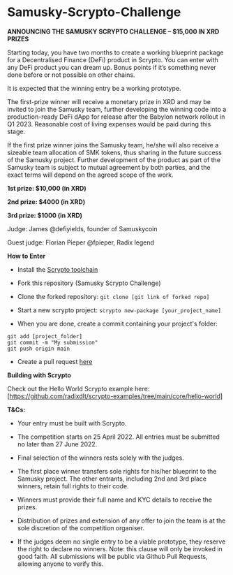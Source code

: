 # Samusky-Scrypto-Challenge

**ANNOUNCING THE SAMUSKY SCRYPTO CHALLENGE – $15,000 IN XRD PRIZES**

Starting today, you have two months to create a working blueprint package for a Decentralised Finance (DeFi) product in Scrypto. You can enter with any DeFi product you can dream up. Bonus points if it’s something never done before or not possible on other chains.

It is expected that the winning entry be a working prototype.

The first-prize winner will receive a monetary prize in XRD and may be invited to join the Samusky team, further developing the winning code into a production-ready DeFi dApp for release after the Babylon network rollout in Q1 2023. Reasonable cost of living expenses would be paid during this stage.

If the first prize winner joins the Samusky team, he/she will also receive a sizeable team allocation of SMK tokens, thus sharing in the future success of the Samusky project. Further development of the product as part of the Samusky team is subject to mutual agreement by both parties, and the exact terms will depend on the agreed scope of the work.

**1st prize: $10,000 (in XRD)**

**2nd prize: $4000 (in XRD)**

**3rd prize: $1000 (in XRD)**

Judge: James @defiyields, founder of Samuskycoin

Guest judge: Florian Pieper @fpieper, Radix legend

**How to Enter**

- Install the [Scrypto toolchain](https://github.com/radixdlt/radixdlt-scrypto)

- Fork this repository (Samusky Scrypto Challenge)

- Clone the forked repository: `git clone [git link of forked repo]`

- Start a new scrypto project: `scrypto new-package [your_project_name]`

- When you are done, create a commit containing your project's folder:

```
git add [project_folder]
git commit -m "My submission"
git push origin main
```

- Create a pull request [here](https://github.com/defiyields/Samusky-Scrypto-Challenge/pulls)

**Building with Scrypto**

Check out the Hello World Scrypto example here: [https://github.com/radixdlt/scrypto-examples/tree/main/core/hello-world]

**T&Cs:**

- Your entry must be built with Scrypto.

- The competition starts on 25 April 2022. All entries must be submitted no later than 27 June 2022.

- Final selection of the winners rests solely with the judges.

- The first place winner transfers sole rights for his/her blueprint to the Samusky project. The other entrants, including 2nd and 3rd place winners, retain full rights to their code.

- Winners must provide their full name and KYC details to receive the prizes. 

- Distribution of prizes and extension of any offer to join the team is at the sole discretion of the competition organiser.

- If the judges deem no single entry to be a viable prototype, they reserve the right to declare no winners. Note: this clause will only be invoked in good faith. All submissions will be public via Github Pull Requests, allowing anyone to verify this.
